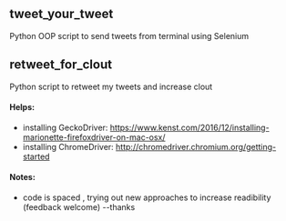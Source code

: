 ## tweet_your_tweet
Python OOP script to send tweets from terminal using Selenium

## retweet_for_clout
Python script to retweet my tweets and increase clout

#### Helps:
  - installing GeckoDriver: https://www.kenst.com/2016/12/installing-marionette-firefoxdriver-on-mac-osx/ 
  - installing ChromeDriver: http://chromedriver.chromium.org/getting-started

#### Notes: 
  - code is spaced , trying out new approaches to increase readibility (feedback welcome)  --thanks

    
